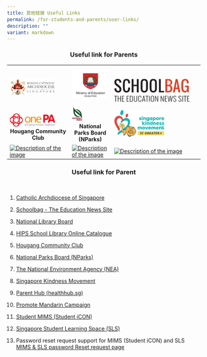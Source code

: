 ```yaml
---
title: 其他链接 Useful Links
permalink: /for-students-and-parents/user-links/
description: ""
variant: markdown
---
```

### <center>Useful link for Parents</center>


<table> <tbody><tr> <td><br><a target="_blank" href="https://www.catholic.sg/#"><img width="80%" src="/images/Useful%20Link/Archdiocese_coat_of_arms_tight_crop_280.png"></a></td>
<td><a target="\_blank" href="https://moe.gov.sg"><img style="width=&quot;80%&quot;" src="/images/Useful%20Link/MOE_logo.png"></a></td>
<td><br><br><a target="_blank" href="https://www.schoolbag.edu.sg/"><img width="90%" src="/images/Useful%20Link/School_Bag.png"></a></td>
</tr> <tr> <td><br><a target="_blank" href="https://www.onepa.gov.sg/cc/hougang-cc/"><img width="80%" src="/images/Useful%20Link/PA.png"></a><br><center><strong>Hougang Community Club</strong></center></td>
<td><a target="_blank" href="https://www.nea.gov.sg/"><img height="30%" width="30%" src="/images/Useful%20Link/National_Parks_Board_Logo.png"></a><br><center><strong>National Parks Board (NParks)</strong></center></td> <td><a target="_blank" href="https://www.kindness.sg/"><img height="60%" width="60%" src="/images/Useful%20Link/Singapore_kindness_movement.png"></a></td>
</tr> <tr> <td><a target="\_blank" href="https://example.com"><img height="100" width="100" alt="Description of the image" src="image.jpg"></a></td>
<td><a target="\_blank" href="https://example.com"><img height="100" width="100" alt="Description of the image" src="image.jpg"></a></td>
<td><a target="\_blank" href="https://example.com"><img height="100" width="100" alt="Description of the image" src="image.jpg"></a></td></tr> </tbody></table>






### <center>Useful link for Parent</center> 

<br>

1.   <p><a target="_blank" href="https://www.catholic.sg/#">Catholic Archdiocese of Singapore</a></p><p></p>
2. <p><a target="_blank" href="https://www.schoolbag.edu.sg/">Schoolbag - The Education News Site</a></p>
3. <p><a target="_blank" href="https://www.nlb.gov.sg/main/home">National Library Board</a></p>
4. <p><a target="_blank" href="https://schoolibrary.moe.edu.sg/holyinnocentspri">HIPS School Library Online Catalogue</a></p>
5. <p><a target="_blank" href="https://www.onepa.gov.sg/cc/hougang-cc/">Hougang Community Club</a></p>
6. <p><a target="_blank" href="https://www.nparks.gov.sg/">National Parks Board (NParks)</a></p>
7. <p><a target="_blank" href="https://www.nea.gov.sg/">The National Environment Agency (NEA)</a></p>
8. <p><a target="_blank" href="https://www.kindness.sg/">Singapore Kindness Movement</a></p>
9. <p><a target="_blank" href="https://www.healthhub.sg/programmes/183/parent-hub">Parent Hub (healthhub.sg)</a></p>
10. <p><a target="_blank" href="https://www.languagecouncils.sg/mandarin/en">Promote Mandarin Campaign</a></p>
11. <p><a target="_blank" href="https://workspace.google.com/dashboard">Student MIMS (Student iCON)</a></p>
12. <p><a target="_blank" href="https://vle.learning.moe.edu.sg/login">Singapore Student Learning Space (SLS)</a></p>
13.  Password reset request support for MIMS (Student iCON) and SLS 
			 <br> <a target="_blank" href="https://go.gov.sg/hips-student-icon-reset">MIMS &amp; SLS password Reset request page</a>